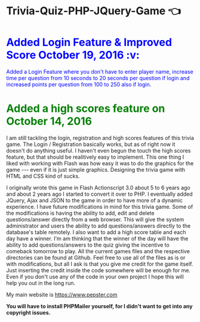 # Trivia-Quiz-PHP-JQuery-Game :point_left:

<h1 style="color:blue;">Added Login Feature &amp; Improved Score October 19, 2016 :v:</h1>
<p style="color:blue;">Added a Login Feature where you don't have to enter player name, increase time per question from 10 seconds to 20 seconds per question if login and increased points per question from 100 to 250 also if login.</p>

<h1 style="color:green;">Added a high scores feature on October 14, 2016</h1>

I am still tackling the login, registration and high scores features of this trivia game. The Login / Registration basically works, but as of right now it doesn't do anything useful. I haven't even begun the touch the high scores feature, but that should be realitively easy to implement. This one thing I liked with working with Flash was how easy it was to do the graphics for the game --- even if it is just simple graphics. Designing the trivia game with HTML and CSS kind of sucks.

I originally wrote this game in Flash Actionscript 3.0 about 5 to 6 years ago and about 2 years ago I started to convert it over to PHP. I eventually added JQuery, Ajax and JSON to the game in order to have more of a dynamic experience. I have future modifications in mind for this trivia game. Some of the modifications is having the ability to add, edit and delete questions/answer directly from a web browser. This will give the system administrator and users the ability to add questions/answers directly to the database's table remotely. I also want to add a high score table and each day have a winner. I'm am thinking that the winner of the day will have the ability to add questions/answers to the quiz giving the incentive to comeback tomorrow to play.
All the current games files and the respective directories can be found at Github. Feel free to use all of the files as is or with modifications, but all I ask is that you give me credit for the game itself. Just inserting the credit inside the code somewhere will be enough for me. Even if you don't use any of the code in your own project I hope this will help you out in the long run.

My main website is <a href="https://www.pepster.com">https://www.pepster.com</a>

<b>You will have to install PHPMailer yourself, for I didn't want to get into any copyright issues.  </b>
